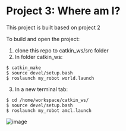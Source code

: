 # Project 3: Where am I?

This project is built based on project 2

To build and open the project: 

1. clone this repo to catkin_ws/src folder
2. In folder catkin_ws:
```
$ catkin_make
$ source devel/setup.bash
$ roslaunch my_robot world.launch
```
3. In a new terminal tab:
```
$ cd /home/workspace/catkin_ws/ 
$ source devel/setup.bash
$ roslaunch my_robot amcl.launch
```

![image](https://user-images.githubusercontent.com/19479517/219980517-bdac7c40-f8ba-4c83-8afd-4458162a5164.png)





